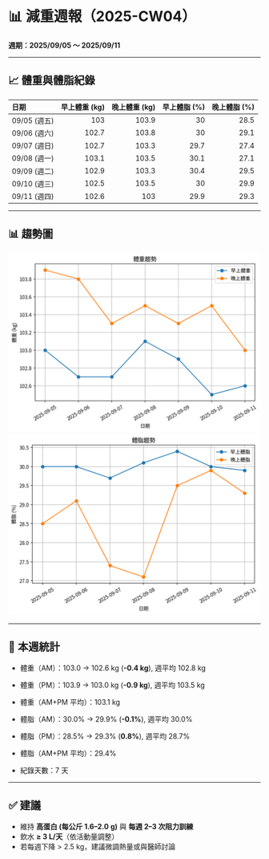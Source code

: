 # 📊 減重週報（2025-CW04）

**週期：2025/09/05 ～ 2025/09/11**  

---

## 📈 體重與體脂紀錄

| 日期         |   早上體重 (kg) |   晚上體重 (kg) |   早上體脂 (%) |   晚上體脂 (%) |
|:-----------|------------:|------------:|-----------:|-----------:|
| 09/05 (週五) |       103   |       103.9 |       30   |       28.5 |
| 09/06 (週六) |       102.7 |       103.8 |       30   |       29.1 |
| 09/07 (週日) |       102.7 |       103.3 |       29.7 |       27.4 |
| 09/08 (週一) |       103.1 |       103.5 |       30.1 |       27.1 |
| 09/09 (週二) |       102.9 |       103.3 |       30.4 |       29.5 |
| 09/10 (週三) |       102.5 |       103.5 |       30   |       29.9 |
| 09/11 (週四) |       102.6 |       103   |       29.9 |       29.3 |

---

## 📊 趨勢圖

![體重趨勢](2025-CW04_weight_trend.png)
![體脂率趨勢](2025-CW04_bodyfat_trend.png)

---

## 📌 本週統計

- 體重（AM）：103.0 → 102.6 kg  (**-0.4 kg**), 週平均 102.8 kg  
- 體重（PM）：103.9 → 103.0 kg  (**-0.9 kg**), 週平均 103.5 kg  
- 體重（AM+PM 平均）：103.1 kg  

- 體脂（AM）：30.0% → 29.9%  (**-0.1%**), 週平均 30.0%  
- 體脂（PM）：28.5% → 29.3%  (**0.8%**), 週平均 28.7%  
- 體脂（AM+PM 平均）：29.4%  

- 紀錄天數：7 天

---

## ✅ 建議
- 維持 **高蛋白 (每公斤 1.6–2.0 g)** 與 **每週 2–3 次阻力訓練**  
- 飲水 **≥ 3 L/天**（依活動量調整）  
- 若每週下降 > 2.5 kg，建議微調熱量或與醫師討論  
